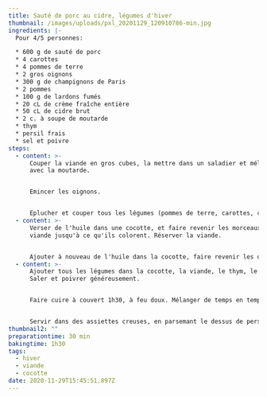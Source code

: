 ```yaml
---
title: Sauté de porc au cidre, légumes d'hiver
thumbnail: /images/uploads/pxl_20201129_120910786-min.jpg
ingredients: |-
  Pour 4/5 personnes:

  * 600 g de sauté de porc
  * 4 carottes
  * 4 pommes de terre
  * 2 gros oignons
  * 300 g de champignons de Paris
  * 2 pommes 
  * 100 g de lardons fumés
  * 20 cL de crème fraîche entière
  * 50 cL de cidre brut
  * 2 c. à soupe de moutarde
  * thym
  * persil frais
  * sel et poivre
steps:
  - content: >-
      Couper la viande en gros cubes, la mettre dans un saladier et mélanger
      avec la moutarde.


      Emincer les oignons.


      Eplucher et couper tous les légumes (pommes de terre, carottes, champignons, pommes) en gros morceaux.
  - content: >-
      Verser de l'huile dans une cocotte, et faire revenir les morceaux de
      viande jusqu'à ce qu'ils colorent. Réserver la viande.


      Ajouter à nouveau de l'huile dans la cocotte, faire revenir les oignons et les lardons. Dès que les oignons deviennent translucides, ajouter les champignons et faire cuire environ 5 minutes.
  - content: >-
      Ajouter tous les légumes dans la cocotte, la viande, le thym, le cidre.
      Saler et poivrer généreusement.


      Faire cuire à couvert 1h30, à feu doux. Mélanger de temps en temps. A la fin de la cuisson, ajouter la crème fraîche puis mélanger.


      Servir dans des assiettes creuses, en parsemant le dessus de persil ciselé finement.
thumbnail2: ""
preparationtime: 30 min
bakingtime: 1h30
tags:
  - hiver
  - viande
  - cocotte
date: 2020-11-29T15:45:51.897Z
---
```

